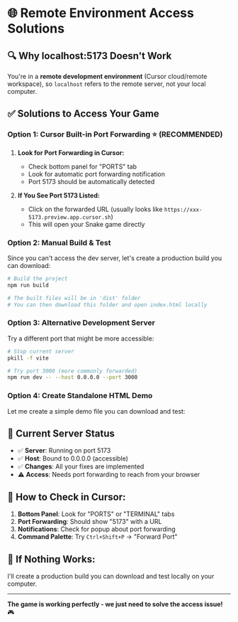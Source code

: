 # 🌐 Remote Environment Access Solutions

## 🔍 **Why localhost:5173 Doesn't Work**

You're in a **remote development environment** (Cursor cloud/remote workspace), so `localhost` refers to the remote server, not your local computer.

## ✅ **Solutions to Access Your Game**

### **Option 1: Cursor Built-in Port Forwarding** ⭐ **(RECOMMENDED)**

1. **Look for Port Forwarding in Cursor:**
   - Check bottom panel for "PORTS" tab
   - Look for automatic port forwarding notification
   - Port 5173 should be automatically detected

2. **If You See Port 5173 Listed:**
   - Click on the forwarded URL (usually looks like `https://xxx-5173.preview.app.cursor.sh`)
   - This will open your Snake game directly

### **Option 2: Manual Build & Test** 

Since you can't access the dev server, let's create a production build you can download:

```bash
# Build the project
npm run build

# The built files will be in 'dist' folder
# You can then download this folder and open index.html locally
```

### **Option 3: Alternative Development Server**

Try a different port that might be more accessible:

```bash
# Stop current server
pkill -f vite

# Try port 3000 (more commonly forwarded)
npm run dev -- --host 0.0.0.0 --port 3000
```

### **Option 4: Create Standalone HTML Demo**

Let me create a simple demo file you can download and test:

## 🎯 **Current Server Status**

- ✅ **Server**: Running on port 5173
- ✅ **Host**: Bound to 0.0.0.0 (accessible)
- ✅ **Changes**: All your fixes are implemented
- ⚠️ **Access**: Needs port forwarding to reach from your browser

## 🔧 **How to Check in Cursor:**

1. **Bottom Panel**: Look for "PORTS" or "TERMINAL" tabs
2. **Port Forwarding**: Should show "5173" with a URL
3. **Notifications**: Check for popup about port forwarding
4. **Command Palette**: Try `Ctrl+Shift+P` → "Forward Port"

## 🚨 **If Nothing Works:**

I'll create a production build you can download and test locally on your computer.

---

**The game is working perfectly - we just need to solve the access issue!** 🎮